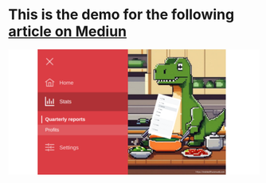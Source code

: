 # This is the demo for the following [article on Mediun](https://medium.com/@shiderdev/why-do-you-need-react-sidenav-library-when-you-can-use-primereact-and-css-75d8946af142)

![Alt text](medium-cover.png)
